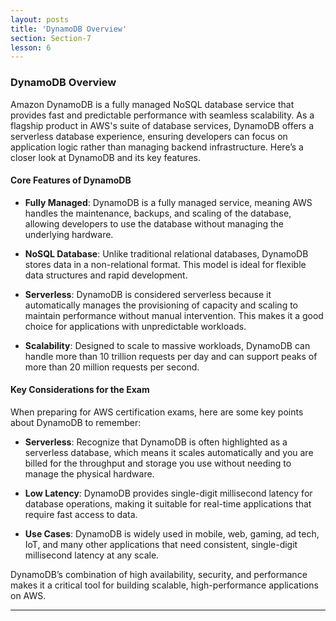 ```yaml
---
layout: posts
title: 'DynamoDB Overview'
section: Section-7
lesson: 6
---
```


### DynamoDB Overview

Amazon DynamoDB is a fully managed NoSQL database service that provides fast and predictable performance with seamless scalability. As a flagship product in AWS's suite of database services, DynamoDB offers a serverless database experience, ensuring developers can focus on application logic rather than managing backend infrastructure. Here’s a closer look at DynamoDB and its key features.

<!-- pagebreak -->

#### Core Features of DynamoDB

- **Fully Managed**: DynamoDB is a fully managed service, meaning AWS handles the maintenance, backups, and scaling of the database, allowing developers to use the database without managing the underlying hardware.

- **NoSQL Database**: Unlike traditional relational databases, DynamoDB stores data in a non-relational format. This model is ideal for flexible data structures and rapid development.

- **Serverless**: DynamoDB is considered serverless because it automatically manages the provisioning of capacity and scaling to maintain performance without manual intervention. This makes it a good choice for applications with unpredictable workloads.

- **Scalability**: Designed to scale to massive workloads, DynamoDB can handle more than 10 trillion requests per day and can support peaks of more than 20 million requests per second.

<!-- pagebreak -->

#### Key Considerations for the Exam

When preparing for AWS certification exams, here are some key points about DynamoDB to remember:

- **Serverless**: Recognize that DynamoDB is often highlighted as a serverless database, which means it scales automatically and you are billed for the throughput and storage you use without needing to manage the physical hardware.

- **Low Latency**: DynamoDB provides single-digit millisecond latency for database operations, making it suitable for real-time applications that require fast access to data.

- **Use Cases**: DynamoDB is widely used in mobile, web, gaming, ad tech, IoT, and many other applications that need consistent, single-digit millisecond latency at any scale.

DynamoDB’s combination of high availability, security, and performance makes it a critical tool for building scalable, high-performance applications on AWS.

---
